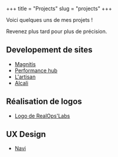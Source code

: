 +++
title = "Projects"
slug = "projects"
+++


Voici quelques uns de mes projets !

Revenez plus tard pour plus de précision.

## Developement de sites

* [Magnitis](http://www.magnitis.cm)
* [Performance hub](http://www.performancehub.cm)
* [L'artisan](http://www.lartisan.cm)
* [Alcali](http://www.alcali.cm)

## Réalisation de logos
* [Logo de RealOps'Labs](https://www.linkedin.com/company/realopslabs)

## UX Design
* [Navi](http://#)
